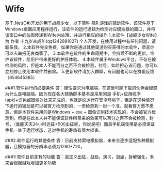 # Wife
基于.Net(C#)开发的用于战舰少女，以下简称 舰R 游戏的辅助软件，该软件基于Windows桌面应用程序运行，该软件的运行逻辑为检测对应模拟器的窗口，并将该窗口中的位图传递到Wife内处理，并进行相应的操作
1.本软件【战舰少女Wife】为 作者 十九岁未成年(qq1242891027) 个人开发，在使用过程中有任何问题，请联系我。
2.本软件完全免费，如果你是通过其他渠道购买获得的本软件，恭喜你可以去举报无良商家了。
3.本软件在软件的生命周期中，会持续不断的更新，维护该软件，给用户带来更好的护肝体验。
4.本软件属于Windows平台，不存在被检测的风险，但是本人不能百分之百不会被检测，封号，如若担心该问题，你可以立刻停止使用本软件并删除。
5.更新软件请加入群聊，有问题也可以在群里反馈（654645385）



###1.软件运行的必要条件
答：硬性要求为电脑端，在这里可能下载的伙伴会疑惑为什么是电脑端，因为现在各大辅助脚本基本是采用的是 手机+应用程序(apk)+识色或图像对比来完成的，也就是说运行在安卓环境下，但是在这种情况下运行的辅助是可以被官方检测到的，一但检测到一封一个准，就看官方愿不愿意，但是本软件采用的是Windows + exe + 图像识别技术实现的，不会被官方检测到，但是在此本人并不能保证软件所带来的效果可以百分之百不会被检测，封号，（谁能天天24小时远征+500出征呢，你说是吧）而且手机端使用是必须保证手机一处于运行状态，这对手机的寿命有很大损害。

###2.软件运行的其他条件
答：目前支持雷电模拟器，未来会逐步适配各种模拟器，且模拟器的分辨率必须为1280*720，

###3.软件目前含有的功能
答：自定义出征，战役，演习，泡澡，拆解强化，未来会根据游戏增加更多功能
